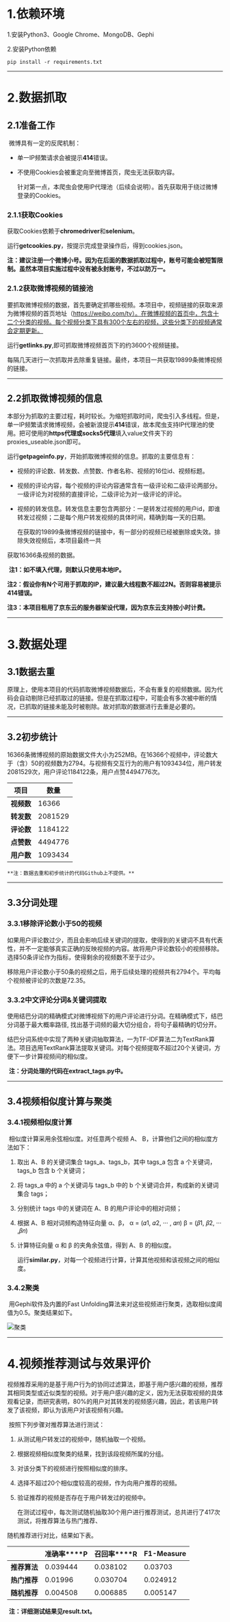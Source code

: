 # 1.依赖环境
1.安装Python3、Google Chrome、MongoDB、Gephi

2.安装Python依赖

    pip install -r requirements.txt

------



# 2.数据抓取

## 2.1准备工作

​	微博具有一定的反爬机制：

- 单一IP频繁请求会被提示**414**错误。

- 不使用Cookies会被重定向至微博首页，爬虫无法获取内容。

  针对第一点，本爬虫会使用IP代理池（后续会说明）。首先获取用于绕过微博登录的Cookies。

### 2.1.1获取Cookies

​	获取Cookies依赖于**chromedriver**和**selenium**。

​	运行**getcookies.py**，按提示完成登录操作后，得到cookies.json。

​	**注：建议注册一个微博小号。因为在后面的数据抓取过程中，账号可能会被短暂限制。虽然本项目实施过程中没有被永封账号，不过以防万一。**

### 2.1.2获取微博视频的链接池

​	要抓取微博视频的数据，首先要确定抓哪些视频。本项目中，视频链接的获取来源为微博视频的首页地址（https://weibo.com/tv）。在微博视频的首页中，包含十二个分类的视频。每个视频分类下具有300个左右的视频，这些分类下的视频通常会定期更新。

​	运行**getlinks.py**,即可抓取微博视频首页下的约3600个视频链接。

​	每隔几天进行一次抓取并去除重复链接。最终，本项目一共获取19899条微博视频的链接。

------

## 2.2抓取微博视频的信息

​	本部分为抓取的主要过程，耗时较长。为缩短抓取时间，爬虫引入多线程。但是，单一IP频繁请求微博视频，会被新浪提示**414**错误，故本爬虫支持IP代理池的使用。把可使用的**https代理或socks5代理**填入value文件夹下的proxies_useable.json即可。

​	运行**getpageinfo.py**，开始抓取微博视频的信息。抓取的主要信息有：

- 视频的评论数、转发数、点赞数、作者名称、视频的16位id、视频标题。

- 视频的评论内容，每个视频的评论内容通常含有一级评论和二级评论两部分。一级评论为对视频的直接评论，二级评论为对一级评论的评论。

- 视频的转发信息。转发信息主要包含两部分：一是转发过视频的用户id，即谁转发过视频；二是每个用户转发视频的具体时间，精确到每一天的日期。

  在获取的19899条微博视频的链接中，有一部分的视频已经被删除或失效。排除失效视频后，本项目最终一共      

获取16366条视频的数据。

​	**注1：如不填入代理，则默认只使用本地IP。**

​	**注2：假设你有N个可用于抓取的IP，建议最大线程数不超过2N。否则容易被提示414错误。**

​	**注3：本项目租用了京东云的服务器架设代理，因为京东云支持按小时计费。**

------



# 3.数据处理

## 3.1数据去重

​	原理上，使用本项目的代码抓取微博视频数据后，不会有重复的视频数据。因为代码会自动剔除已经抓取过的链接。但是在抓取过程中，可能会有多次被中断的情况，已抓取的链接未能及时被剔除。故对抓取的数据进行去重是必要的。

------

## 3.2初步统计

​	16366条微博视频的原始数据文件大小为252MB。在16366个视频中，评论数大于（含）50的视频数为2794。与视频有交互行为的用户有1093434位，用户转发2081529次，用户评论1184122条，用户点赞4494776次。

| **项目**   | **数量** |
| ---------- | -------- |
| **视频数** | 16366    |
| **转发数** | 2081529  |
| **评论数** | 1184122  |
| **点赞数** | 4494776  |
| **用户数** | 1093434  |

 	**注：数据去重和初步统计的代码Github上不提供。**

------

## 3.3分词处理

### 3.3.1移除评论数小于50的视频

​	如果用户评论数过少，而且会影响后续关键词的提取，使得到的关键词不具有代表性，并不一定能够真实正确的反映视频的内容。故将用户评论数较小的视频移除。选择50条评论作为指标，使得剩余的视频数不至于过少。

​	移除用户评论数小于50条的视频之后，用于后续处理的视频共有2794个。平均每个视频被评论的次数是72.35。

### 3.3.2中文评论分词&关键词提取

​	使用结巴分词的精确模式对微博视频下的用户评论进行分词。在精确模式下，结巴分词基于最大概率路径, 找出基于词频的最大切分组合，将句子最精确的切分开。

​	结巴分词系统中实现了两种关键词抽取算法，一为TF-IDF算法二为TextRank算法。项目选用TextRank算法提取关键词。对每个视频提取不超过20个关键词，方便下一步计算视频间的相似度。

​	**注：分词处理的代码在extract_tags.py中。**

------

## 3.4视频相似度计算与聚类

### 3.4.1视频相似度计算

​	相似度计算采用余弦相似度。对任意两个视频 A、 B，计算他们之间的相似度方法如下： 

1. 取出 A、B 的关键词集合 tags_a、tags_b，其中 tags_a 包含 a 个关键词，tags_b 包含 b 个关键词；

2. 将 tags_a 中的 a 个关键词与 tags_b 中的 b 个关键词合并，构成新的关键词集合 tags； 

3. 分别统计 tags 中的关键词在 A、B 的用户评论中的相对词频； 

4. 根据 A、B 相对词频构造特征向量 α、β， α = (𝛼1, 𝛼2, ··· , 𝛼𝑛) β = (𝛽1, 𝛽2, ··· ,𝛽𝑛) 

5. 计算特征向量 α 和 β 的夹角余弦值，得到 A、B 的相似度。

   运行**similar.py**，对每一个视频进行计算，计算其他视频和该视频之间的相似度。

### 3.4.2聚类

​	用Gephi软件及内置的Fast Unfolding算法来对这些视频进行聚类，选取相似度阈值为0.5。聚类结果如下。

![聚类](./values/imgs/JuLei.jpg)

------

# 4.视频推荐测试与效果评价

​	视频推荐采用的是基于用户行为的协同过滤算法，即基于用户感兴趣的视频，推荐其相同类型或近似类型的视频。对于用户感兴趣的定义，因为无法获取视频的具体观看记录，而研究表明，80%的用户对其转发的视频感兴趣，因此，若该用户转发了该视频，即认为该用户对该视频有兴趣。

​	按照下列步骤对推荐算法进行测试：

1. 从测试用户转发过的视频中，随机抽取一个视频。

2.  根据视频相似度聚类的结果，找到该段视频所属的分组。

3. 对该分类下的视频进行按照相似度的排序。

4. 选择不超过20个相似度较高的视频，作为向用户推荐的视频。

5. 验证推荐的视频是否存在于用户转发过的视频中。  

   在测试过程中，每次测试随机抽取30个用户进行推荐测试，总共进行了417次测试，将推荐算法与热门推荐、

随机推荐进行对比，结果如下表。

|              | **准确率****P** | **召回率****R** | **F1-Measure** |
| ------------ | --------------- | --------------- | -------------- |
| **推荐算法** | 0.039444        | 0.038102        | 0.03703        |
| **热门推荐** | 0.01996         | 0.030704        | 0.024912       |
| **随机推荐** | 0.004508        | 0.006885        | 0.005147       |

​	**注：详细测试结果见result.txt。**
